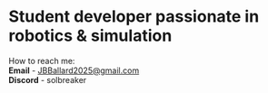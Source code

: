<h1>Student developer passionate in robotics & simulation</h1>

How to reach me:
<br>
**Email** - JBBallard2025@gmail.com
<br>
**Discord** - solbreaker
